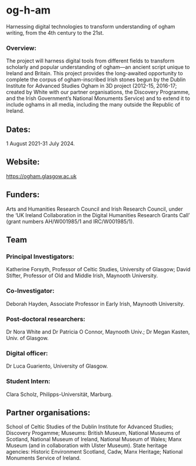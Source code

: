 # og-h-am
Harnessing digital technologies to transform understanding of ogham writing, from the 4th century to the 21st. 
### Overview: 
The project will harness digital tools from different fields to transform scholarly and popular understanding of ogham—an ancient script unique to Ireland and Britain.
This project provides the long-awaited opportunity to complete the corpus of ogham-inscribed Irish stones begun by the Dublin Institute for Advanced Studies Ogham in 3D project (2012-15, 2016-17; created by White with our partner organisations, the Discovery Programme, and the Irish Government’s National Monuments Service) and to extend it to include oghams in all media, including the many outside the Republic of Ireland.
## Dates: 	 
1 August 2021-31 July 2024.
## Website:
https://ogham.glasgow.ac.uk
## Funders: 
Arts and Humanities Research Council and Irish Research Council, under the ‘UK Ireland Collaboration in the Digital Humanities Research Grants Call’ (grant numbers AH/W001985/1 and IRC/W001985/1).
## Team
### Principal Investigators: 
Katherine Forsyth, Professor of Celtic Studies, University of Glasgow; David Stifter, Professor of Old and Middle Irish, Maynooth University.
### Co-Investigator: 
Deborah Hayden, Associate Professor in Early Irish, Maynooth University.
### Post-doctoral researchers: 
Dr Nora White and Dr Patricia O Connor, Maynooth Univ.; Dr Megan Kasten, Univ. of Glasgow.
### Digital officer: 
Dr Luca Guariento, University of Glasgow.
### Student Intern: 
Clara Scholz, Philipps-Universität, Marburg.
## Partner organisations:	
School of Celtic Studies of the Dublin Institute for Advanced Studies; Discovery Progamme; Museums: British Museum, National Museums of Scotland, National Museum of Ireland, National Museum of Wales; Manx Museum (and in collaboration with Ulster Museum). State heritage agencies: Historic Environment Scotland, Cadw, Manx Heritage; National Monuments Service of Ireland.
